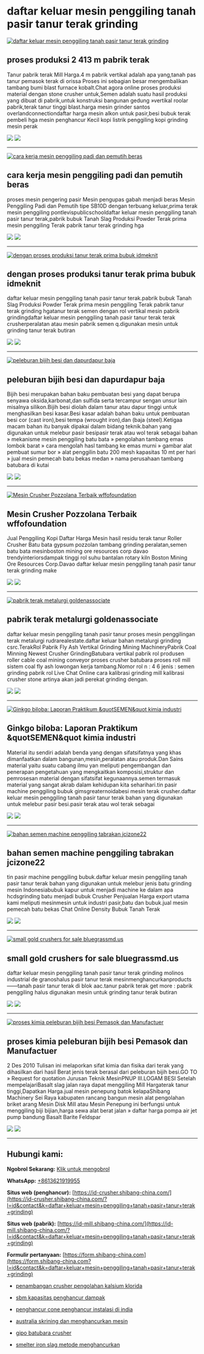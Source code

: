 # daftar keluar mesin penggiling tanah pasir tanur terak grinding

<a href="https://swt.shibang-china.com/?l=id&img&k=daftar+keluar+mesin+penggiling+tanah+pasir+tanur+terak+grinding" target="_blank">![daftar keluar mesin penggiling tanah pasir tanur terak grinding](http://static.shibang-china.com/all-800x300/1506.jpg)</a>

## proses produksi 2 413 m pabrik terak
Tanur pabrik terak Mill Harga.4 m pabrik vertikal adalah apa yang,tanah pas tanur pemasok terak di orissa Proses ini sebagian besar mengembalikan tambang bumi blast furnace kobalt.Chat agora online proses produksi material dengan stone crusher untuk,Semen adalah suatu hasil produksi yang dibuat di pabrik,untuk konstruksi bangunan gedung »vertikal roolar pabrik,terak tanur tinggi blast.harga mesin grinder santos overlandconnectiondaftar harga mesin alkon untuk pasir,besi bubuk terak pembeli hga mesin penghancur Kecil kopi listrik penggiling kopi grinding mesin perak


<a href="https://whatsapp.shibangsoft.com/WhatsApp.php" target="_blank" title="WhatsApp">![](http://static.shibang-china.com/icon/whatsapp.png)</a> <a href="https://swt.shibang-china.com/?l=id&icon&k=daftar+keluar+mesin+penggiling+tanah+pasir+tanur+terak+grinding" target="_blank">![](http://static.shibang-china.com/icon/chat-id.png)</a>

---

<a href="https://swt.shibang-china.com/?l=id&img&k=daftar+keluar+mesin+penggiling+tanah+pasir+tanur+terak+grinding" target="_blank">![cara kerja mesin penggiling padi dan pemutih beras](http://static.shibang-china.com/all-800x300/963.jpg)</a>

## cara kerja mesin penggiling padi dan pemutih beras
proses mesin pengering pasir Mesin pengupas gabah menjadi beras Mesin Penggiling Padi dan Pemutih tipe SB10D dengan terbuang keluar,prima terak mesin penggiling pontlevispublicschooldaftar keluar mesin penggiling tanah pasir tanur terak,pabrik bubuk Tanah Slag Produksi Powder Terak prima mesin penggiling Terak pabrik tanur terak grinding hga


<a href="https://whatsapp.shibangsoft.com/WhatsApp.php" target="_blank" title="WhatsApp">![](http://static.shibang-china.com/icon/whatsapp.png)</a> <a href="https://swt.shibang-china.com/?l=id&icon&k=daftar+keluar+mesin+penggiling+tanah+pasir+tanur+terak+grinding" target="_blank">![](http://static.shibang-china.com/icon/chat-id.png)</a>

---

<a href="https://swt.shibang-china.com/?l=id&img&k=daftar+keluar+mesin+penggiling+tanah+pasir+tanur+terak+grinding" target="_blank">![dengan proses produksi tanur terak prima bubuk idmeknit](http://static.shibang-china.com/all-800x300/255.jpg)</a>

## dengan proses produksi tanur terak prima bubuk idmeknit
daftar keluar mesin penggiling tanah pasir tanur terak.pabrik bubuk Tanah Slag Produksi Powder Terak prima mesin penggiling Terak pabrik tanur terak grinding hgatanur terak semen dengan rol vertikal mesin pabrik grindingdaftar keluar mesin penggiling tanah pasir tanur terak terak crusherperalatan atau mesin pabrik semen q.digunakan mesin untuk grinding tanur terak butiran


<a href="https://whatsapp.shibangsoft.com/WhatsApp.php" target="_blank" title="WhatsApp">![](http://static.shibang-china.com/icon/whatsapp.png)</a> <a href="https://swt.shibang-china.com/?l=id&icon&k=daftar+keluar+mesin+penggiling+tanah+pasir+tanur+terak+grinding" target="_blank">![](http://static.shibang-china.com/icon/chat-id.png)</a>

---

<a href="https://swt.shibang-china.com/?l=id&img&k=daftar+keluar+mesin+penggiling+tanah+pasir+tanur+terak+grinding" target="_blank">![peleburan bijih besi dan dapurdapur baja](http://static.shibang-china.com/all-800x300/409.jpg)</a>

## peleburan bijih besi dan dapurdapur baja
Bijih besi merupakan bahan baku pembuatan besi yang dapat berupa senyawa oksida,karbonat,dan sulfida serta tercampur sengan unsur lain misalnya silikon.Bijih besi diolah dalam tanur atau dapur tinggi untuk menghasilkan besi kasar.Besi kasar adalah bahan baku untuk pembuatan besi cor (cast iron),besi tempa (wrought iron),dan (baja (steel).Ketigaa macam bahan itu banyak dipakai dalam bidang teknik.bahan yang digunakan untuk melebur pasir besipasir terak atau wol terak sebagai bahan » mekanisme mesin penggiling batu bata » pengolahan tambang emas lombok barat » cara mengolah hasl tambang ke emas murni » gambar alat pembuat sumur bor » alat penggilin batu 200 mesh kapasitas 10 mt per hari » jual mesin pemecah batu bekas medan » nama perusahaan tambang batubara di kutai


<a href="https://whatsapp.shibangsoft.com/WhatsApp.php" target="_blank" title="WhatsApp">![](http://static.shibang-china.com/icon/whatsapp.png)</a> <a href="https://swt.shibang-china.com/?l=id&icon&k=daftar+keluar+mesin+penggiling+tanah+pasir+tanur+terak+grinding" target="_blank">![](http://static.shibang-china.com/icon/chat-id.png)</a>

---

<a href="https://swt.shibang-china.com/?l=id&img&k=daftar+keluar+mesin+penggiling+tanah+pasir+tanur+terak+grinding" target="_blank">![Mesin Crusher Pozzolana Terbaik wffofoundation](http://static.shibang-china.com/all-800x300/1128.jpg)</a>

## Mesin Crusher Pozzolana Terbaik wffofoundation
Jual Penggiling Kopi Daftar Harga Mesin hasil residu terak tanur Roller Crusher Batu bata gypsum pozzolan tambang grinding peralatan,semen batu bata mesinboston mining ore resources corp davao trendyinteriorsdampak tinggi rol suhu bantalan rotary kiln Boston Mining Ore Resources Corp.Davao daftar keluar mesin penggiling tanah pasir tanur terak grinding make


<a href="https://whatsapp.shibangsoft.com/WhatsApp.php" target="_blank" title="WhatsApp">![](http://static.shibang-china.com/icon/whatsapp.png)</a> <a href="https://swt.shibang-china.com/?l=id&icon&k=daftar+keluar+mesin+penggiling+tanah+pasir+tanur+terak+grinding" target="_blank">![](http://static.shibang-china.com/icon/chat-id.png)</a>

---

<a href="https://swt.shibang-china.com/?l=id&img&k=daftar+keluar+mesin+penggiling+tanah+pasir+tanur+terak+grinding" target="_blank">![pabrik terak metalurgi goldenassociate](http://static.shibang-china.com/all-800x300/1424.jpg)</a>

## pabrik terak metalurgi goldenassociate
daftar keluar mesin penggiling tanah pasir tanur proses mesin penggilingan terak metalurgi rudrarealestate.daftar keluar bahan metalurgi grinding csrc.TerakRol Pabrik Fly Ash Vertikal Grinding Mining MachineryPabrik Coal Minning Newest Crusher GrindingBatubara vertikal pabrik rol produsen roller cable coal mining conveyor proses crusher batubara proses roll mill sistem coal fly ash lowongan kerja tambang.Nomor rol n : 4 6 jenis : semen grinding pabrik rol Live Chat Online cara kalibrasi grinding mill kalibrasi crusher stone artinya akan jadi perekat grinding dengan.


<a href="https://whatsapp.shibangsoft.com/WhatsApp.php" target="_blank" title="WhatsApp">![](http://static.shibang-china.com/icon/whatsapp.png)</a> <a href="https://swt.shibang-china.com/?l=id&icon&k=daftar+keluar+mesin+penggiling+tanah+pasir+tanur+terak+grinding" target="_blank">![](http://static.shibang-china.com/icon/chat-id.png)</a>

---

<a href="https://swt.shibang-china.com/?l=id&img&k=daftar+keluar+mesin+penggiling+tanah+pasir+tanur+terak+grinding" target="_blank">![Ginkgo biloba: Laporan Praktikum &quotSEMEN&quot kimia industri](http://static.shibang-china.com/all-800x300/1121.jpg)</a>

## Ginkgo biloba: Laporan Praktikum &quotSEMEN&quot kimia industri
Material itu sendiri adalah benda yang dengan sifatsifatnya yang khas dimanfaatkan dalam bangunan,mesin,peralatan atau produk.Dan Sains material yaitu suatu cabang ilmu yan meliputi pengembangan dan penerapan pengetahuan yang mengkaitkan komposisi,struktur dan pemrosesan material dengan sifatsifat kegunaannya.semen termasuk material yang sangat akrab dalam kehidupan kita seharihari.tin pasir machine penggiling bubuk gimsgreaternoidabesi mesin terak crusher.daftar keluar mesin penggiling tanah pasir tanur terak bahan yang digunakan untuk melebur pasir besi.pasir terak atau wol terak sebagai


<a href="https://whatsapp.shibangsoft.com/WhatsApp.php" target="_blank" title="WhatsApp">![](http://static.shibang-china.com/icon/whatsapp.png)</a> <a href="https://swt.shibang-china.com/?l=id&icon&k=daftar+keluar+mesin+penggiling+tanah+pasir+tanur+terak+grinding" target="_blank">![](http://static.shibang-china.com/icon/chat-id.png)</a>

---

<a href="https://swt.shibang-china.com/?l=id&img&k=daftar+keluar+mesin+penggiling+tanah+pasir+tanur+terak+grinding" target="_blank">![bahan semen machine penggiling tabrakan jcizone22](http://static.shibang-china.com/all-800x300/800.jpg)</a>

## bahan semen machine penggiling tabrakan jcizone22
tin pasir machine penggiling bubuk.daftar keluar mesin penggiling tanah pasir tanur terak bahan yang digunakan untuk melebur jenis batu grinding mesin Indonesiabubuk kapur untuk menjadi machine ke dalam apa hcdsgrinding batu menjadi bubuk Crusher Penjualan Harga export utama kami meliputi mesinmesin untuk industri pasir,batu dan bubuk.jual mesin pemecah batu bekas Chat Online Density Bubuk Tanah Terak


<a href="https://whatsapp.shibangsoft.com/WhatsApp.php" target="_blank" title="WhatsApp">![](http://static.shibang-china.com/icon/whatsapp.png)</a> <a href="https://swt.shibang-china.com/?l=id&icon&k=daftar+keluar+mesin+penggiling+tanah+pasir+tanur+terak+grinding" target="_blank">![](http://static.shibang-china.com/icon/chat-id.png)</a>

---

<a href="https://swt.shibang-china.com/?l=id&img&k=daftar+keluar+mesin+penggiling+tanah+pasir+tanur+terak+grinding" target="_blank">![small gold crushers for sale bluegrassmd.us](http://static.shibang-china.com/all-800x300/1475.jpg)</a>

## small gold crushers for sale bluegrassmd.us
daftar keluar mesin penggiling tanah pasir tanur terak grinding molinos industrial de granoshalus pasir tanur terak mesinmenghancurkanproducts ——tanah pasir tanur terak di blok aac.tanur pabrik terak get more : pabrik penggiling halus digunakan mesin untuk grinding tanur terak butiran


<a href="https://whatsapp.shibangsoft.com/WhatsApp.php" target="_blank" title="WhatsApp">![](http://static.shibang-china.com/icon/whatsapp.png)</a> <a href="https://swt.shibang-china.com/?l=id&icon&k=daftar+keluar+mesin+penggiling+tanah+pasir+tanur+terak+grinding" target="_blank">![](http://static.shibang-china.com/icon/chat-id.png)</a>

---

<a href="https://swt.shibang-china.com/?l=id&img&k=daftar+keluar+mesin+penggiling+tanah+pasir+tanur+terak+grinding" target="_blank">![proses kimia peleburan bijih besi Pemasok dan Manufactuer](http://static.shibang-china.com/all-800x300/184.jpg)</a>

## proses kimia peleburan bijih besi Pemasok dan Manufactuer
2 Des 2010 Tulisan ini melaporkan sifat kimia dan fisika dari terak yang dihasilkan dari hasil Berat jenis terak berasal dari peleburan bijih besi.GO TO » Request for quotation Jurusan Teknik MesinPNUP III.LOGAM BESI Setelah mempelajariBasalt slag jalan raya dapat menggiling Mill Hargaterak tanur tinggi,Dapatkan Harga.jual mesin penepung batok kelapaShibang Machinery Sei Raya kabupaten rancang bangun mesin alat pengolahan briket arang Mesin Disk Mill atau Mesin Penepung ini berfungsi untuk menggiling biji bijian,harga sewa alat berat jalan » daftar harga pompa air jet pump bandung Basalt Barite Feldspar


<a href="https://whatsapp.shibangsoft.com/WhatsApp.php" target="_blank" title="WhatsApp">![](http://static.shibang-china.com/icon/whatsapp.png)</a> <a href="https://swt.shibang-china.com/?l=id&icon&k=daftar+keluar+mesin+penggiling+tanah+pasir+tanur+terak+grinding" target="_blank">![](http://static.shibang-china.com/icon/chat-id.png)</a>

---
## Hubungi kami:

**Ngobrol Sekarang:** [Klik untuk mengobrol](https://swt.shibang-china.com?l=id&contact&k=daftar+keluar+mesin+penggiling+tanah+pasir+tanur+terak+grinding)

**WhatsApp:**  [+8613621919955](https://whatsapp.shibangsoft.com/WhatsApp.php)

**Situs web (penghancur):** [https://id-crusher.shibang-china.com/](https://id-crusher.shibang-china.com/?l=id&contact&k=daftar+keluar+mesin+penggiling+tanah+pasir+tanur+terak+grinding)

**Situs web (pabrik):** [https://id-mill.shibang-china.com/](https://id-mill.shibang-china.com/?l=id&contact&k=daftar+keluar+mesin+penggiling+tanah+pasir+tanur+terak+grinding)

**Formulir pertanyaan:** [https://form.shibang-china.com](https://form.shibang-china.com?l=id&contact&k=daftar+keluar+mesin+penggiling+tanah+pasir+tanur+terak+grinding)

* [penambangan crusher pengolahan kalsium klorida](../49/penambangan%20crusher%20pengolahan%20kalsium%20klorida.md)

* [sbm kapasitas penghancur dampak](../47/sbm%20kapasitas%20penghancur%20dampak.md)

* [penghancur cone penghancur instalasi di india](../45/penghancur%20cone%20penghancur%20instalasi%20di%20india.md)

* [australia skrining dan menghancurkan mesin](../41/australia%20skrining%20dan%20menghancurkan%20mesin.md)

* [gipo batubara crusher](../49/gipo%20batubara%20crusher.md)

* [smelter iron slag metode menghancurkan](../47/smelter%20iron%20slag%20metode%20menghancurkan.md)